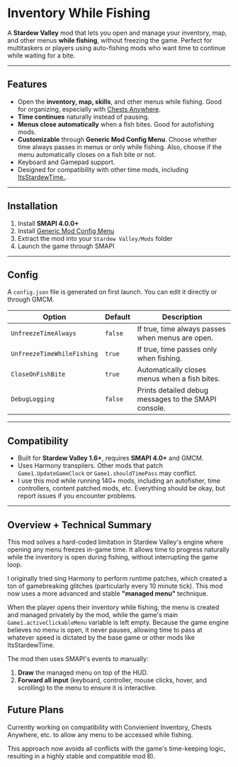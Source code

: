 # Inventory While Fishing

A **Stardew Valley** mod that lets you open and manage your inventory, map, and other menus **while fishing**, without freezing the game. Perfect for multitaskers or players using auto-fishing mods who want time to continue while waiting for a bite.

---

## Features

* Open the **inventory, map, skills**, and other menus while fishing. Good for organizing, especially with [Chests Anywhere](https://www.nexusmods.com/stardewvalley/mods/518).
* **Time continues** naturally instead of pausing.
* **Menus close automatically** when a fish bites. Good for autofishing mods.
* **Customizable** through **Generic Mod Config Menu**. Choose whether time always passes in menus or only while fishing. Also, choose if the menu automatically closes on a fish bite or not.
* Keyboard and Gamepad support.
* Designed for compatibility with other time mods, including [ItsStardewTime.](https://github.com/Enerrex/ItsStardewTime).

---

## Installation
1. Install **SMAPI 4.0.0+**  
2. Install [Generic Mod Config Menu](https://www.nexusmods.com/stardewvalley/mods/5098)  
3. Extract the mod into your `Stardew Valley/Mods` folder  
4. Launch the game through SMAPI

---

## Config
A `config.json` file is generated on first launch. You can edit it directly or through GMCM.

| Option | Default | Description |
|--------|----------|-------------|
| `UnfreezeTimeAlways` | `false` | If true, time always passes when menus are open. |
| `UnfreezeTimeWhileFishing` | `true` | If true, time passes only when fishing. |
| `CloseOnFishBite` | `true` | Automatically closes menus when a fish bites. |
| `DebugLogging` | `false` | Prints detailed debug messages to the SMAPI console. |

---

## Compatibility

* Built for **Stardew Valley 1.6+**, requires **SMAPI 4.0+** and GMCM.
* Uses Harmony transpilers. Other mods that patch `Game1.UpdateGameClock` or `Game1.shouldTimePass` may conflict.
* I use this mod while running 140+ mods, including an autofisher, time controllers, content patched mods, etc. Everything should be okay, but report issues if you encounter problems.

---

## Overview + Technical Summary

This mod solves a hard-coded limitation in Stardew Valley's engine where opening any menu freezes in-game time. It allows time to progress naturally while the inventory is open during fishing, without interrupting the game loop.

I originally tried sing Harmony to perform runtime patches, which created a ton of gamebreaking glitches (particularly every 10 minute tick). This mod now uses a more advanced and stable **"managed menu"** technique.

When the player opens their inventory while fishing, the menu is created and managed privately by the mod, while the game's main `Game1.activeClickableMenu` variable is left empty. Because the game engine believes no menu is open, it never pauses, allowing time to pass at whatever speed is dictated by the base game or other mods like ItsStardewTime.

The mod then uses SMAPI's events to manually:
1.  **Draw** the managed menu on top of the HUD.
2.  **Forward all input** (keyboard, controller, mouse clicks, hover, and scrolling) to the menu to ensure it is interactive.

## Future Plans

Currently working on compatibility with Convienient Inventory, Chests Anywhere, etc. to allow any menu to be accessed while fishing.

This approach now avoids all conflicts with the game's time-keeping logic, resulting in a highly stable and compatible mod B).
